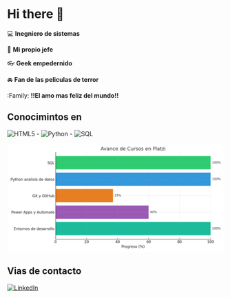 # Hi there 👋

:computer: **Inegniero de sistemas**

:pencil: **Mi propio jefe**

:eyeglasses: **Geek empedernido**

:oncoming_automobile: **Fan de las peliculas de terror**

:Family: **!!El amo mas feliz del mundo!!**

## Conocimintos en

![HTML5](https://img.shields.io/badge/HTML5-E34F26?style=flat&logo=html5&logoColor=white) - ![Python](https://img.shields.io/badge/Python-3776AB?style=flat&logo=Python&logoColor=white) - ![SQL](https://img.shields.io/badge/SQL-003B57?style=flat&logo=mysql&logoColor=white)

![Avance de Cursos](./avance_cursos_platzi.png)

## Vias de contacto

[![LinkedIn](https://img.shields.io/badge/LinkedIn-Jeffry_Alexander-blue?style=flat-square&logo=linkedin)](https://www.linkedin.com/in/jeffry-alexander-herrera-celis-64a96225a/)
